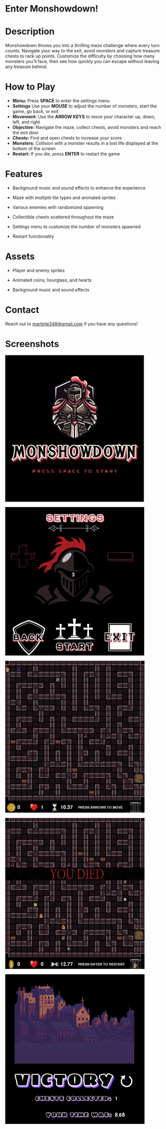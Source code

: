 
# Enter Monshowdown!

# Description
Monshowdown throws you into a thrilling maze challenge where every turn counts. Navigate your way to the exit, 
avoid monsters and capture treasure chests to rack up points. Customize the difficulty by choosing how many 
monsters you’ll face, then see how quickly you can escape without leaving any treasure behind.


# How to Play
- **Menu:** Press **SPACE** to enter the settings menu
- **Settings** Use your **MOUSE** to adjust the number of monsters, start the game, go back, or exit
- **Movement:** Use the **ARROW KEYS** to move your character up, down, left, and right
- **Objective:** Navigate the maze, collect chests, avoid monsters and reach the exit door
- **Chests:** Find and open chests to increase your score
- **Monsters:** Collision with a monster results in a lost life displayed at the bottom of the screen
- **Restart:** If you die, press **ENTER** to restart the game


# Features
* Background music and sound effects to enhance the experience

* Maze with multiple tile types and animated sprites

* Various enemies with randomized spawning

* Collectible chests scattered throughout the maze

* Settings menu to customize the number of monsters spawned

* Restart functionality


# Assets
* Player and enemy sprites

* Animated coins, hourglass, and hearts

* Background music and sound effects


# Contact
Reach out to martinle348@gmail.com if you have any questions!


# Screenshots
![start](screenshots/start_screenshot.png)

![settings](screenshots/settings_screenshot.png)

![game](screenshots/game_screenshot.png)

![death](screenshots/death_screeenshot.png)

![end](screenshots/end_screenshot.png)
